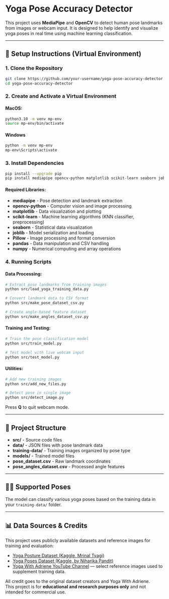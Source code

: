 # Yoga Pose Accuracy Detector

This project uses **MediaPipe** and **OpenCV** to detect human pose landmarks from images or webcam input. It is designed to help identify and visualize yoga poses in real time using machine learning classification.

---

## 🔧 Setup Instructions (Virtual Environment)

### 1. Clone the Repository

```bash
git clone https://github.com/your-username/yoga-pose-accuracy-detector.git
cd yoga-pose-accuracy-detector
```

### 2. Create and Activate a Virtual Environment
#### MacOS: 
```bash
python3.10 -m venv mp-env
source mp-env/bin/activate
```

#### Windows
```bash
python -m venv mp-env
mp-env\Scripts\activate
```

### 3. Install Dependencies 
```bash
pip install --upgrade pip
pip install mediapipe opencv-python matplotlib scikit-learn seaborn joblib Pillow pandas numpy
```

#### Required Libraries:
- **mediapipe** - Pose detection and landmark extraction
- **opencv-python** - Computer vision and image processing
- **matplotlib** - Data visualization and plotting
- **scikit-learn** - Machine learning algorithms (KNN classifier, preprocessing)
- **seaborn** - Statistical data visualization
- **joblib** - Model serialization and loading
- **Pillow** - Image processing and format conversion
- **pandas** - Data manipulation and CSV handling
- **numpy** - Numerical computing and array operations

### 4. Running Scripts 

#### Data Processing:
```bash
# Extract pose landmarks from training images
python src/load_yoga_training_data.py

# Convert landmark data to CSV format
python src/make_pose_dataset_csv.py

# Create angle-based feature dataset
python src/make_angles_dataset_csv.py
```

#### Training and Testing:
```bash
# Train the pose classification model
python src/train_model.py

# Test model with live webcam input
python src/test_model.py
```

#### Utilities:
```bash
# Add new training images
python src/add_new_files.py

# Detect pose in single image
python src/detect_image.py
```

Press **Q** to quit webcam mode.

---

## 📁 Project Structure

- **src/** - Source code files
- **data/** - JSON files with pose landmark data
- **training-data/** - Training images organized by pose type
- **models/** - Trained model files
- **pose_dataset.csv** - Raw landmark coordinates
- **pose_angles_dataset.csv** - Processed angle features

---

## 🧘‍♀️ Supported Poses

The model can classify various yoga poses based on the training data in your `training-data/` folder.

---

## 📊 Data Sources & Credits

This project uses publicly available datasets and reference images for training and evaluation:

- [Yoga Posture Dataset (Kaggle, Mrinal Tyagi)](https://www.kaggle.com/datasets/tr1gg3rtrash/yoga-posture-dataset/data?select=Adho+Mukha+Svanasana)  
- [Yoga Poses Dataset (Kaggle, by Niharika Pandit)](https://www.kaggle.com/datasets/niharika41298/yoga-poses-dataset/data)  
- [Yoga With Adriene YouTube Channel](https://www.youtube.com/user/yogawithadriene) — select reference images used to supplement training data.

All credit goes to the original dataset creators and Yoga With Adriene.  
This project is for **educational and research purposes only** and not intended for commercial use.


